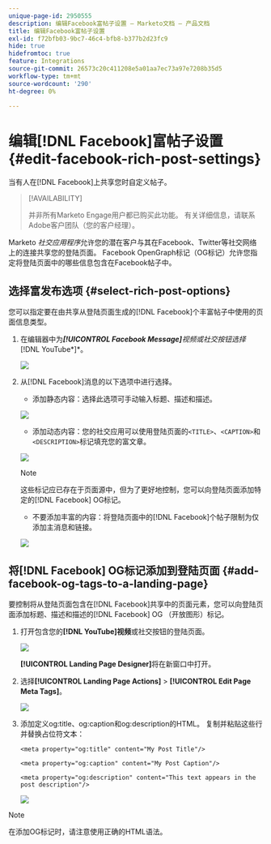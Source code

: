 ```yaml
---
unique-page-id: 2950555
description: 编辑Facebook富帖子设置 — Marketo文档 — 产品文档
title: 编辑Facebook富帖子设置
exl-id: f72bfb03-9bc7-46c4-bfb8-b377b2d23fc9
hide: true
hidefromtoc: true
feature: Integrations
source-git-commit: 26573c20c411208e5a01aa7ec73a97e7208b35d5
workflow-type: tm+mt
source-wordcount: '290'
ht-degree: 0%

---
```


# 编辑[!DNL Facebook]富帖子设置 {#edit-facebook-rich-post-settings}

当有人在[!DNL Facebook]上共享您时自定义帖子。

>[!AVAILABILITY]
>
>并非所有Marketo Engage用户都已购买此功能。 有关详细信息，请联系Adobe客户团队（您的客户经理）。

Marketo _社交应用程序_&#x200B;允许您的潜在客户与其在Facebook、Twitter等社交网络上的连接共享您的登陆页面。 Facebook OpenGraph标记（OG标记）允许您指定将登陆页面中的哪些信息包含在Facebook帖子中。

## 选择富发布选项 {#select-rich-post-options}

您可以指定要在由共享从登陆页面生成的[!DNL Facebook]个丰富帖子中使用的页面信息类型。

1. 在编辑器中为&#x200B;***[!UICONTROL Facebook Message]**&#x200B;视频或社交按钮选择&#x200B;*[!DNL YouTube*]*。

   ![](assets/image2014-9-22-16-3a47-3a21.png)

1. 从[!DNL Facebook]消息的以下选项中进行选择。

   * 添加静态内容：选择此选项可手动输入标题、描述和描述。

   ![](assets/image2014-9-22-16-3a48-3a0.png)

   * 添加动态内容：您的社交应用可以使用登陆页面的`<TITLE>`、`<CAPTION>`和`<DESCRIPTION>`标记填充您的富文章。

   ![](assets/image2014-9-22-16-3a48-3a9.png)

   >[!NOTE]
   >
   >这些标记应已存在于页面源中，但为了更好地控制，您可以向登陆页面添加特定的[!DNL Facebook] OG标记。

   * 不要添加丰富的内容：将登陆页面中的[!DNL Facebook]个帖子限制为仅添加主消息和链接。

   ![](assets/image2014-9-22-16-3a48-3a18.png)

## 将[!DNL Facebook] OG标记添加到登陆页面 {#add-facebook-og-tags-to-a-landing-page}

要控制将从登陆页面包含在[!DNL Facebook]共享中的页面元素，您可以向登陆页面添加标题、描述和描述的[!DNL Facebook] OG （开放图形）标记。

1. 打开包含您的&#x200B;**[!DNL YouTube]视频**&#x200B;或社交按钮的登陆页面。

   ![](assets/image2014-9-22-16-3a51-3a28.png)

   **[!UICONTROL Landing Page Designer]**&#x200B;将在新窗口中打开。

1. 选择&#x200B;**[!UICONTROL Landing Page Actions]** > **[!UICONTROL Edit Page Meta Tags]**。

   ![](assets/image2014-9-22-16-3a51-3a36.png)

1. 添加定义og:title、og:caption和og:description的HTML。 复制并粘贴这些行并替换占位符文本：

   `<meta property="og:title" content="My Post Title"/>`

   `<meta property="og:caption" content="My Post Caption"/>`

   `<meta property="og:description" content="This text appears in the post description"/>`

   ![](assets/image2014-9-22-16-3a52-3a8.png)

>[!NOTE]
>
>在添加OG标记时，请注意使用正确的HTML语法。
